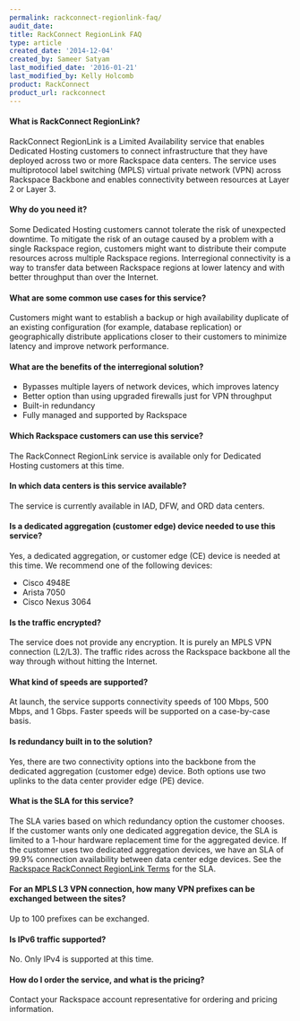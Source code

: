 ```yaml
---
permalink: rackconnect-regionlink-faq/
audit_date:
title: RackConnect RegionLink FAQ
type: article
created_date: '2014-12-04'
created_by: Sameer Satyam
last_modified_date: '2016-01-21'
last_modified_by: Kelly Holcomb
product: RackConnect
product_url: rackconnect
---
```


#### What is RackConnect RegionLink?

RackConnect RegionLink is a Limited Availability service that enables
Dedicated Hosting customers to connect infrastructure that they have
deployed across two or more Rackspace data centers. The service uses
multiprotocol label switching (MPLS) virtual private network (VPN)
across Rackspace Backbone and enables connectivity between resources at
Layer 2 or Layer 3.

#### Why do you need it?

Some Dedicated Hosting customers cannot tolerate the risk of unexpected
downtime. To mitigate the risk of an outage caused by a problem with a
single Rackspace region, customers might want to distribute their
compute resources across multiple Rackspace regions. Interregional
connectivity is a way to transfer data between Rackspace regions at
lower latency and with better throughput than over the Internet.

#### What are some common use cases for this service?

Customers might want to establish a backup or high availability
duplicate of an existing configuration (for example, database
replication) or geographically distribute applications closer to their
customers to minimize latency and improve network performance.

#### What are the benefits of the interregional solution?

-   Bypasses multiple layers of network devices, which improves latency
-   Better option than using upgraded firewalls just for VPN throughput
-   Built-in redundancy
-   Fully managed and supported by Rackspace

#### Which Rackspace customers can use this service?

The RackConnect RegionLink service is available only for Dedicated
Hosting customers at this time.

#### In which data centers is this service available?

The service is currently available in IAD, DFW, and ORD data centers.

#### Is a dedicated aggregation (customer edge) device needed to use this service?

Yes, a dedicated aggregation, or customer edge (CE) device is needed at
this time. We recommend one of the following devices:

-   Cisco 4948E
-   Arista 7050
-   Cisco Nexus 3064

#### Is the traffic encrypted?

The service does not provide any encryption. It is purely an MPLS VPN
connection (L2/L3). The traffic rides across the Rackspace backbone all
the way through without hitting the Internet.

#### What kind of speeds are supported?

At launch, the service supports connectivity speeds of 100 Mbps, 500
Mbps, and 1 Gbps. Faster speeds will be supported on a case-by-case
basis.

#### Is redundancy built in to the solution?

Yes, there are two connectivity options into the backbone from the
dedicated aggregation (customer edge) device. Both options use
two uplinks to the data center provider edge (PE) device.

#### What is the SLA for this service?

The SLA varies based on which redundancy option the customer chooses. If the customer wants only one dedicated aggregation device, the SLA is limited to a 1-hour hardware replacement time for the aggregated device. If the customer uses two dedicated aggregation devices, we have an SLA of 99.9% connection availability between data center edge devices. See the
[Rackspace RackConnect RegionLink Terms](http://www.rackspace.com/information/legal/rackconnect_regionlink)
for the SLA.

#### For an MPLS L3 VPN connection, how many VPN prefixes can be exchanged between the sites?

Up to 100 prefixes can be exchanged.

#### Is IPv6 traffic supported?

No. Only IPv4 is supported at this time.

#### How do I order the service, and what is the pricing?

Contact your Rackspace account representative for ordering and pricing
information.
